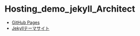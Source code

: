 # Hosting_demo_jekyll_Architect
- [GitHub Pages](https://shimajima-eiji.github.io/Hosting_demo_jekyll_Architect/)
- [Jekyllテーマサイト](https://github.com/pages-themes/architect)
